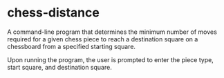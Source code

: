# chess-distance

A command-line program that determines the minimum number of moves required for a given chess piece to reach a destination square on a chessboard from a specified starting square.

Upon running the program, the user is prompted to enter the piece type, start square, and destination square.
